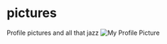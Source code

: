 # pictures
Profile pictures and all that jazz
![My Profile Picture](https://raw.githubusercontent.com/mauloredo/pictures/main/path/to/profile.jpg)
